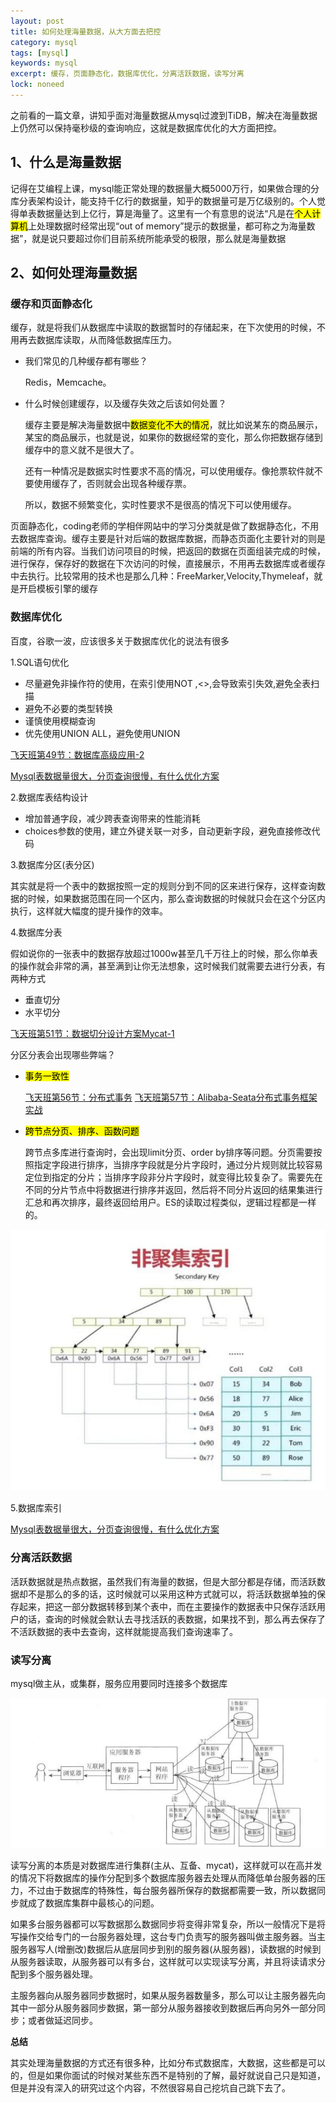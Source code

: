 ```yaml
---
layout: post
title: 如何处理海量数据，从大方面去把控
category: mysql
tags: [mysql]
keywords: mysql
excerpt: 缓存，页面静态化，数据库优化，分离活跃数据，读写分离
lock: noneed
---
```


之前看的一篇文章，讲知乎面对海量数据从mysql过渡到TiDB，解决在海量数据上仍然可以保持毫秒级的查询响应，这就是数据库优化的大方面把控。

## 1、什么是海量数据

记得在艾编程上课，mysql能正常处理的数据量大概5000万行，如果做合理的分库分表架构设计，能支持千亿行的数据量，知乎的数据量可是万亿级别的。个人觉得单表数据量达到上亿行，算是海量了。这里有一个有意思的说法“凡是在<mark>个人计算机</mark>上处理数据时经常出现“out of memory”提示的数据量，都可称之为海量数据”，就是说只要超过你们目前系统所能承受的极限，那么就是海量数据

## 2、如何处理海量数据

### 缓存和页面静态化

缓存，就是将我们从数据库中读取的数据暂时的存储起来，在下次使用的时候，不用再去数据库读取，从而降低数据库压力。

- 我们常见的几种缓存都有哪些？

  Redis，Memcache。

- 什么时候创建缓存，以及缓存失效之后该如何处置？

  缓存主要是解决海量数据中<mark>数据变化不大的情况</mark>，就比如说某东的商品展示，某宝的商品展示，也就是说，如果你的数据经常的变化，那么你把数据存储到缓存中的意义就不是很大了。

  还有一种情况是数据实时性要求不高的情况，可以使用缓存。像抢票软件就不要使用缓存了，否则就会出现各种缓存票。

  所以，数据不频繁变化，实时性要求不是很高的情况下可以使用缓存。

页面静态化，coding老师的学相伴网站中的学习分类就是做了数据静态化，不用去数据库查询。缓存主要是针对后端的数据库数据，而静态页面化主要针对的则是前端的所有内容。当我们访问项目的时候，把返回的数据在页面组装完成的时候，进行保存，保存好的数据在下次访问的时候，直接展示，不用再去数据库或者缓存中去执行。比较常用的技术也是那么几种：FreeMarker,Velocity,Thymeleaf，就是开启模板引擎的缓存

### 数据库优化

百度，谷歌一波，应该很多关于数据库优化的说法有很多

1.SQL语句优化

- 尽量避免非操作符的使用，在索引使用NOT ,<>,会导致索引失效,避免全表扫描
- 避免不必要的类型转换
- 谨慎使用模糊查询
- 优先使用UNION ALL，避免使用UNION

[飞天班第49节：数据库高级应用-2](http://139.199.13.139/blog/icoding-edu/2020/06/20/icoding-note-049.html)

[Mysql表数据量很大，分页查询很慢，有什么优化方案](http://139.199.13.139/blog/mysql/2020/08/05/resolve-page-query-slow.html)

2.数据库表结构设计

- 增加普通字段，减少跨表查询带来的性能消耗
- choices参数的使用，建立外键关联一对多，自动更新字段，避免直接修改代码

3.数据库分区(表分区)

其实就是将一个表中的数据按照一定的规则分到不同的区来进行保存，这样查询数据的时候，如果数据范围在同一个区内，那么查询数据的时候就只会在这个分区内执行，这样就大幅度的提升操作的效率。

4.数据库分表

假如说你的一张表中的数据存放超过1000w甚至几千万往上的时候，那么你单表的操作就会非常的满，甚至满到让你无法想象，这时候我们就需要去进行分表，有两种方式

- 垂直切分
- 水平切分

[飞天班第51节：数据切分设计方案Mycat-1](http://139.199.13.139/blog/icoding-edu/2020/06/24/icoding-note-051.html)

分区分表会出现哪些弊端？

- <mark>事务一致性</mark>

  [飞天班第56节：分布式事务](http://139.199.13.139/blog/icoding-edu/2020/07/06/icoding-note-056.html)
  [飞天班第57节：Alibaba-Seata分布式事务框架实战](http://139.199.13.139/blog/icoding-edu/2020/07/08/icoding-note-057.html)

- <mark>跨节点分页、排序、函数问题</mark>

  跨节点多库进行查询时，会出现limit分页、order by排序等问题。分页需要按照指定字段进行排序，当排序字段就是分片字段时，通过分片规则就比较容易定位到指定的分片；当排序字段非分片字段时，就变得比较复杂了。需要先在不同的分片节点中将数据进行排序并返回，然后将不同分片返回的结果集进行汇总和再次排序，最终返回给用户。ES的读取过程类似，逻辑过程都是一样的。

![](\assets\images\2021\mysql\index-1.jpg)

5.数据库索引

[Mysql表数据量很大，分页查询很慢，有什么优化方案](http://139.199.13.139/blog/mysql/2020/08/05/resolve-page-query-slow.html)

### 分离活跃数据

活跃数据就是热点数据，虽然我们有海量的数据，但是大部分都是存储，而活跃数据却不是那么的多的话，这时候就可以采用这种方式就可以，将活跃数据单独的保存起来，把这一部分数据转移到某个表中，而在主要操作的数据表中只保存活跃用户的话，查询的时候就会默认去寻找活跃的表数据，如果找不到，那么再去保存了不活跃数据的表中去查询，这样就能提高我们查询速率了。

### 读写分离

mysql做主从，或集群，服务应用要同时连接多个数据库

![](\assets\images\2021\mysql\read-write-alone.jpg)

读写分离的本质是对数据库进行集群(主从、互备、mycat)，这样就可以在高并发的情况下将数据库的操作分配到多个数据库服务器去处理从而降低单台服务器的压力，不过由于数据库的特殊性，每台服务器所保存的数据都需要一致，所以数据同步就成了数据库集群中最核心的问题。

如果多台服务器都可以写数据那么数据同步将变得非常复杂，所以一般情况下是将写操作交给专门的一台服务器处理，这台专门负责写的服务器叫做主服务器。当主服务器写人(增删改)数据后从底层同步到别的服务器(从服务器)，读数据的时候到从服务器读取，从服务器可以有多台，这样就可以实现读写分离，并且将读请求分配到多个服务器处理。

主服务器向从服务器同步数据时，如果从服务器数量多，那么可以让主服务器先向其中一部分从服务器同步数据，第一部分从服务器接收到数据后再向另外一部分同步；或者做延迟同步。

**总结**

其实处理海量数据的方式还有很多种，比如分布式数据库，大数据，这些都是可以的，但是如果你面试的时候对某些东西不是特别的了解，最好就说自己只是知道，但是并没有深入的研究过这个内容，不然很容易自己挖坑自己跳下去了。



